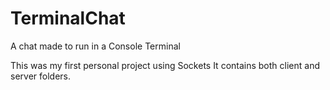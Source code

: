 # TerminalChat
A chat made to run in a Console Terminal

This was my first personal project using Sockets 
It contains both client and server folders.
